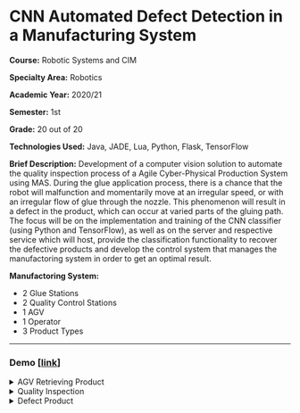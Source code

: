 # CNN Automated Defect Detection in a Manufacturing System

**Course:** Robotic Systems and CIM

**Specialty Area:** Robotics

**Academic Year:** 2020/21

**Semester:** 1st

**Grade:** 20 out of 20

**Technologies Used:** Java, JADE, Lua, Python, Flask, TensorFlow

**Brief Description:** Development of a computer vision solution to automate the quality inspection process of a Agile Cyber-Physical Production System using MAS. During the glue application process, there is a chance that the robot will malfunction and momentarily move at an irregular speed, or with an irregular flow of glue through the nozzle. This phenomenon will result in a defect in the product, which can occur at varied parts of the gluing path. The focus will be on the implementation and training of the CNN classifier (using Python and TensorFlow), as well as on the server and respective service which will host, provide the classification functionality to recover the defective products and develop the control system that manages the manufactoring system in order to get an optimal result.

**Manufactoring System:**
- 2 Glue Stations
- 2 Quality Control Stations
- 1 AGV
- 1 Operator
- 3 Product Types


---

### Demo [[link](https://drive.google.com/file/d/1JSdFWkzBD3QIEtfiSlMu3TVeNTQ1WA5R/view?usp=sharing)]

<details>
 <summary>AGV Retrieving Product</summary>

![AGVRetrievingProduct](https://user-images.githubusercontent.com/46992334/193138762-8c831039-292f-42e8-94f3-d2f340b009e9.jpg)

</details>

<details>
 <summary>Quality Inspection</summary>

![QualityInspection](https://user-images.githubusercontent.com/46992334/193138745-8fcd6b99-67b6-4dd1-8215-4e9ca36cef56.jpg)

</details>

<details>
 <summary>Defect Product</summary>

![DefectProduct](https://user-images.githubusercontent.com/46992334/193138758-a81261c4-96f1-47a5-b88c-b40f319cf429.jpg)

</details>
